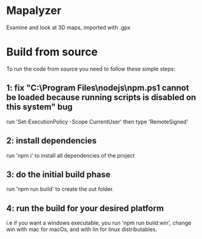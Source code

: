 # Mapalyzer
Examine and look at 3D maps, imported with .gpx

# Build from source

To run the code from source you need to follow these simple steps:

## 1: fix "C:\Program Files\nodejs\npm.ps1 cannot be loaded because running scripts is disabled on this system" bug
run 'Set-ExecutionPolicy -Scope CurrentUser'
then type 'RemoteSigned'

## 2: install dependencies

run 'npm i' to install all dependencies of the project

## 3: do the initial build phase

run 'npm run build' to create the out folder.

## 4: run the build for your desired platform
i.e if you want a windows executable, you run 'npm run build:win', change win with mac for macOs, and with lin for linux distributables.
